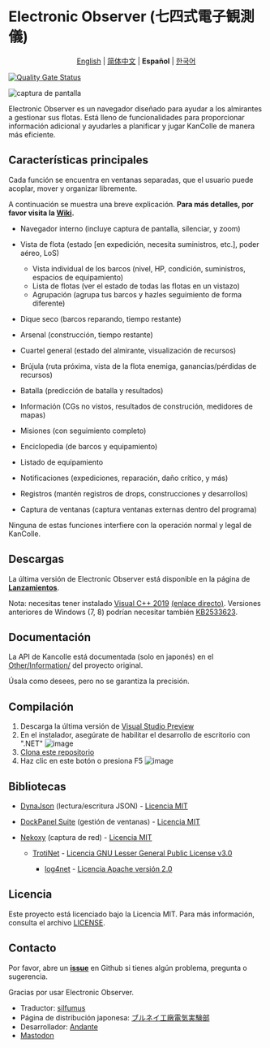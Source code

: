 # Electronic Observer (七四式電子観測儀)

<p align="center"><a href="https://github.com/ElectronicObserverEN/ElectronicObserver/blob/main/README.md">English</a> | <a href="https://github.com/ElectronicObserverEN/ElectronicObserver/blob/main/README_CN.md">简体中文</a> | <b>Español</b> | <a href="https://github.com/ElectronicObserverEN/ElectronicObserver/blob/main/README_KR.md">한국어</a></p>

[![Quality Gate Status](https://sonarcloud.io/api/project_badges/measure?project=ElectronicObserverEN_ElectronicObserver\&metric=alert_status)](https://sonarcloud.io/summary/new_code?id=ElectronicObserverEN_ElectronicObserver)

![captura de pantalla](https://cloud.githubusercontent.com/assets/6127734/21392624/18089a70-c7d4-11e6-8f85-55b877aef5b3.jpg)

Electronic Observer es un navegador diseñado para ayudar a los almirantes a gestionar sus flotas. Está lleno de funcionalidades para proporcionar información adicional y ayudarles a planificar y jugar KanColle de manera más eficiente.

## Características principales

Cada función se encuentra en ventanas separadas, que el usuario puede acoplar, mover y organizar libremente.

A continuación se muestra una breve explicación. **Para más detalles, por favor visita la [Wiki](https://github.com/ElectronicObserverEN/ElectronicObserver/wiki).**

* Navegador interno (incluye captura de pantalla, silenciar, y zoom)
* Vista de flota (estado \[en expedición, necesita suministros, etc.], poder aéreo, LoS)

  * Vista individual de los barcos (nivel, HP, condición, suministros, espacios de equipamiento)
  * Lista de flotas (ver el estado de todas las flotas en un vistazo)
  * Agrupación (agrupa tus barcos y hazles seguimiento de forma diferente)
* Dique seco (barcos reparando, tiempo restante)
* Arsenal (construcción, tiempo restante)
* Cuartel general (estado del almirante, visualización de recursos)
* Brújula (ruta próxima, vista de la flota enemiga, ganancias/pérdidas de recursos)
* Batalla (predicción de batalla y resultados)
* Información (CGs no vistos, resultados de construción, medidores de mapas)
* Misiones (con seguimiento completo)
* Enciclopedia (de barcos y equipamiento)
* Listado de equipamiento
* Notificaciones (expediciones, reparación, daño crítico, y más)
* Registros (mantén registros de drops, construcciones y desarrollos)
* Captura de ventanas (captura ventanas externas dentro del programa)

Ninguna de estas funciones interfiere con la operación normal y legal de KanColle.

## Descargas

La última versión de Electronic Observer está disponible en la página de [**Lanzamientos**](https://github.com/ElectronicObserverEN/ElectronicObserver/releases/latest).

Nota: necesitas tener instalado [Visual C++ 2019](https://support.microsoft.com/en-us/topic/the-latest-supported-visual-c-downloads-2647da03-1eea-4433-9aff-95f26a218cc0) [(enlace directo)](https://aka.ms/vs/16/release/vc_redist.x64.exe). Versiones anteriores de Windows (7, 8) podrían necesitar también [KB2533623](https://support.microsoft.com/help/2533623/microsoft-security-advisory-insecure-library-loading-could-allow-remot).

## Documentación

La API de Kancolle está documentada (solo en japonés) en el [Other/Information/](https://github.com/andanteyk/ElectronicObserver/tree/develop/ElectronicObserver/Other/Information) del proyecto original.

Úsala como desees, pero no se garantiza la precisión.

## Compilación

1. Descarga la última versión de [Visual Studio Preview](https://visualstudio.microsoft.com/vs/preview/#download-preview)
2. En el instalador, asegúrate de habilitar el desarrollo de escritorio con ".NET" ![image](https://github.com/ElectronicObserverEN/ElectronicObserver/assets/40002167/748d862c-4c61-4ef6-b147-961b532852c9)
3. [Clona este repositorio](https://learn.microsoft.com/en-us/visualstudio/version-control/git-clone-repository)
4. Haz clic en este botón o presiona F5 ![image](https://github.com/ElectronicObserverEN/ElectronicObserver/assets/40002167/dbee165d-8ea9-4f27-9c28-d406e2a9978a)

## Bibliotecas

* [DynaJson](https://github.com/fujieda/DynaJson) (lectura/escritura JSON) - [Licencia MIT](https://github.com/ElectronicObserverEN/ElectronicObserver/blob/main/Licenses/DynaJson.txt)
* [DockPanel Suite](http://dockpanelsuite.com/) (gestión de ventanas) - [Licencia MIT](https://github.com/ElectronicObserverEN/ElectronicObserver/blob/main/Licenses/DockPanelSuite.txt)
* [Nekoxy](https://github.com/veigr/Nekoxy) (captura de red) - [Licencia MIT](https://github.com/ElectronicObserverEN/ElectronicObserver/blob/main/Licenses/Nekoxy.txt)

  * [TrotiNet](http://trotinet.sourceforge.net/) - [Licencia GNU Lesser General Public License v3.0](https://github.com/ElectronicObserverEN/ElectronicObserver/blob/main/Licenses/LGPL.txt)

    * [log4net](https://logging.apache.org/log4net/) - [Licencia Apache versión 2.0](https://github.com/ElectronicObserverEN/ElectronicObserver/blob/main/Licenses/Apache.txt)

## Licencia

Este proyecto está licenciado bajo la Licencia MIT. Para más información, consulta el archivo [LICENSE](https://github.com/ElectronicObserverEN/ElectronicObserver/blob/main/LICENSE).

## Contacto

Por favor, abre un [**issue**](https://github.com/ElectronicObserverEN/ElectronicObserver/issues) en Github si tienes algún problema, pregunta o sugerencia.

Gracias por usar Electronic Observer.

* Traductor: [silfumus](https://github.com/silfumus)
* Página de distribución japonesa: [ブルネイ工廠電気実験部](http://electronicobserver.blog.fc2.com/)
* Desarrollador: [Andante](https://twitter.com/andanteyk)
* <a rel="me" href="https://fosstodon.org/@ElectronicObserver">Mastodon</a>
